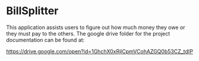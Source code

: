 # BillSplitter
This application assists users to figure out how much money they owe or they must pay to the others. The google drive folder for the project documentation can be found at:

https://drive.google.com/open?id=1GhchX0xRjlCpmVCohAZGQ0b53CZ_tdIP
